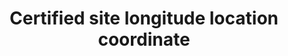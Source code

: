 ---
title: 'Certified site longitude location coordinate'
field: 'is.certifiedSite.long'
slug: 'is-certifiedsite-long'
description: 'Longitude location coordinates in decimal degrees (DD). Recording 4 digits to the right of the decimal provides an accuracy of 10m'
comment: 'Example of a longitude coordinate in Bolivia: -62.0244'
required: False
module: 'Certified Resource or Site'
cluster: 'Certification'
policy: 'Geo value. Single value only.'
layout: 'home'
---